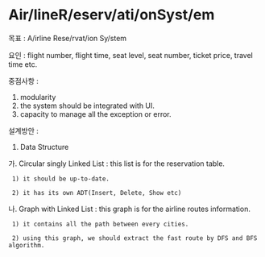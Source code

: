# Air/lineR/eserv/ati/onSyst/em
목표 : A/irline Rese/rvat/ion Sy/stem 

요인 : flight number, flight time, seat level, seat number, ticket price, travel time etc.

중점사항 : 
 1) modularity 
 2) the system should be integrated with UI.
 3) capacity to manage all the exception or error.

설계방안 :

1. Data Structure <br>

  가. Circular singly Linked List : this list is for the reservation table. 
  
     1) it should be up-to-date.
     
     2) it has its own ADT(Insert, Delete, Show etc) 
     
     
  나. Graph with Linked List : this graph is for the airline routes information.
  
     1) it contains all the path between every cities. 
     
     2) using this graph, we should extract the fast route by DFS and BFS algorithm.
     
